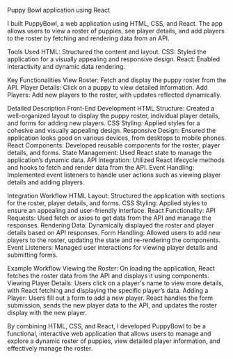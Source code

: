 Puppy Bowl application using React

I built PuppyBowl, a web application using HTML, CSS, and React. The app allows users to view a roster of puppies, see player details, and add players to the roster by fetching and rendering data from an API.

Tools Used
HTML: Structured the content and layout.
CSS: Styled the application for a visually appealing and responsive design.
React: Enabled interactivity and dynamic data rendering.

Key Functionalities
View Roster: Fetch and display the puppy roster from the API.
Player Details: Click on a puppy to view detailed information.
Add Players: Add new players to the roster, with updates reflected dynamically.

Detailed Description
Front-End Development
HTML
Structure: Created a well-organized layout to display the puppy roster, individual player details, and forms for adding new players.
CSS
Styling: Applied styles for a cohesive and visually appealing design.
Responsive Design: Ensured the application looks good on various devices, from desktops to mobile phones.
React
Components: Developed reusable components for the roster, player details, and forms.
State Management: Used React state to manage the application’s dynamic data.
API Integration: Utilized React lifecycle methods and hooks to fetch and render data from the API.
Event Handling: Implemented event listeners to handle user actions such as viewing player details and adding players.

Integration Workflow
HTML Layout: Structured the application with sections for the roster, player details, and forms.
CSS Styling: Applied styles to ensure an appealing and user-friendly interface.
React Functionality:
API Requests: Used fetch or axios to get data from the API and manage the responses.
Rendering Data: Dynamically displayed the roster and player details based on API responses.
Form Handling: Allowed users to add new players to the roster, updating the state and re-rendering the components.
Event Listeners: Managed user interactions for viewing player details and submitting forms.

Example Workflow
Viewing the Roster: On loading the application, React fetches the roster data from the API and displays it using components.
Viewing Player Details: Users click on a player's name to view more details, with React fetching and displaying the specific player’s data.
Adding a Player: Users fill out a form to add a new player. React handles the form submission, sends the new player data to the API, and updates the roster display with the new player.

By combining HTML, CSS, and React, I developed PuppyBowl to be a functional, interactive web application that allows users to manage and explore a dynamic roster of puppies, view detailed player information, and effectively manage the roster.
